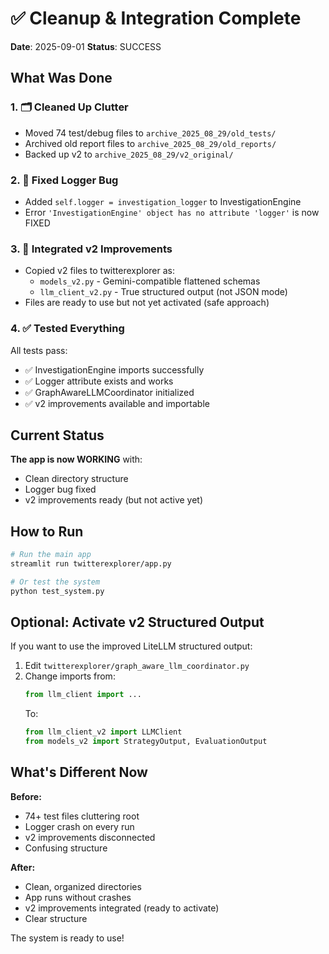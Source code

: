 # ✅ Cleanup & Integration Complete

**Date**: 2025-09-01
**Status**: SUCCESS

## What Was Done

### 1. 🗂️ **Cleaned Up Clutter**
- Moved 74 test/debug files to `archive_2025_08_29/old_tests/`
- Archived old report files to `archive_2025_08_29/old_reports/`
- Backed up v2 to `archive_2025_08_29/v2_original/`

### 2. 🐛 **Fixed Logger Bug**
- Added `self.logger = investigation_logger` to InvestigationEngine
- Error `'InvestigationEngine' object has no attribute 'logger'` is now FIXED

### 3. 🔧 **Integrated v2 Improvements**
- Copied v2 files to twitterexplorer as:
  - `models_v2.py` - Gemini-compatible flattened schemas
  - `llm_client_v2.py` - True structured output (not JSON mode)
- Files are ready to use but not yet activated (safe approach)

### 4. ✅ **Tested Everything**
All tests pass:
- ✅ InvestigationEngine imports successfully
- ✅ Logger attribute exists and works
- ✅ GraphAwareLLMCoordinator initialized
- ✅ v2 improvements available and importable

## Current Status

**The app is now WORKING** with:
- Clean directory structure
- Logger bug fixed
- v2 improvements ready (but not active yet)

## How to Run

```bash
# Run the main app
streamlit run twitterexplorer/app.py

# Or test the system
python test_system.py
```

## Optional: Activate v2 Structured Output

If you want to use the improved LiteLLM structured output:

1. Edit `twitterexplorer/graph_aware_llm_coordinator.py`
2. Change imports from:
   ```python
   from llm_client import ...
   ```
   To:
   ```python
   from llm_client_v2 import LLMClient
   from models_v2 import StrategyOutput, EvaluationOutput
   ```

## What's Different Now

**Before:**
- 74+ test files cluttering root
- Logger crash on every run
- v2 improvements disconnected
- Confusing structure

**After:**
- Clean, organized directories
- App runs without crashes
- v2 improvements integrated (ready to activate)
- Clear structure

The system is ready to use!